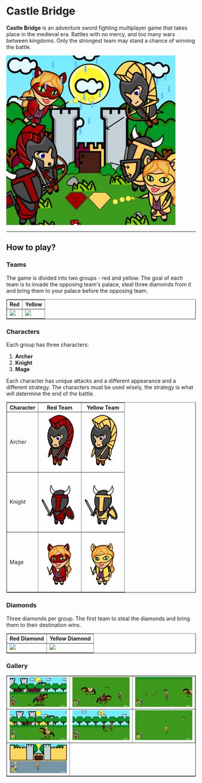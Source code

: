 # Castle Bridge

**Castle Bridge** is an adventure sword fighting multiplayer game that takes place in the medieval era.
Battles with no mercy, and too many wars between kingdoms.
Only the strongest team may stand a chance of winning the battle.

   <img src="https://github.com/idanbachar/castle-bridge-game/raw/master/images/cover/cover.png?raw=true" width="450" />

---

## How to play?

### Teams

The game is divided into two groups - red and yellow.
The goal of each team is to invade the opposing team's palace, steal three diamonds from it and bring them to your palace before the opposing team.

<table border="1" cellspacing="0">
 <tr>
  <th>Red</th>
  <th>Yellow</th>
 </tr>
 <tr>
  <td>
   <img src="https://raw.githubusercontent.com/idanbachar/castle-bridge-client/master/images/castles/red_castle.png" width="250" />
  </td>
  <td>
   <img src="https://raw.githubusercontent.com/idanbachar/castle-bridge-client/master/images/castles/yellow_castle.png" width="250" />
  </td>
 </tr>
</table>

### Characters

Each group has three characters:
1. **Archer**
2. **Knight**
3. **Mage**

Each character has unique attacks and a different appearance and a different strategy.
The characters must be used wisely, the strategy is what will determine the end of the battle.

<table border="1" cellspacing="0">
 <tr>
  <th>Character</th>
  <th>Red Team</th>
  <th>Yellow Team</th>
 </tr>
 <tr>
  <td>Archer</td>
  <td>
   <img src="https://github.com/idanbachar/castle-bridge-game/raw/master/images/characters/red_archer.png?raw=true" width="100" />
  </td>
  <td>
   <img src="https://github.com/idanbachar/castle-bridge-game/raw/master/images/characters/yellow_archer.png?raw=true" width="100" />
  </td>
 </tr>
 <tr>
  <td>Knight</td>
  <td>
   <img src="https://github.com/idanbachar/castle-bridge-game/raw/master/images/characters/red_knight.png?raw=true" width="100" />
  </td>
  <td>
   <img src="https://github.com/idanbachar/castle-bridge-game/raw/master/images/characters/yellow_knight.png?raw=true" width="100" />
  </td>
 </tr>
 <tr>
  <td>Mage</td>
  <td>
   <img src="https://github.com/idanbachar/castle-bridge-game/raw/master/images/characters/red_mage.png?raw=true" width="100" />
  </td>
  <td>
   <img src="https://github.com/idanbachar/castle-bridge-game/raw/master/images/characters/yellow_mage.png?raw=true" width="100" />
  </td>
 </tr>
</table>

### Diamonds

Three diamonds per group. The first team to steal the diamonds and bring them to their destination wins.

<table border="1" cellspacing="0">
 <tr>
  <th>Red Diamond</th>
  <th>Yellow Diamond</th>
 </tr>
 <tr>
  <td>
   <img src="https://raw.githubusercontent.com/idanbachar/castle-bridge-client/master/images/diamonds/red_diamond.png" width="100" />
  </td>
  <td>
   <img src="https://raw.githubusercontent.com/idanbachar/castle-bridge-client/master/images/diamonds/yellow_diamond.png" width="100" />
  </td>
 </tr>
</table>


### Gallery
<table border="1" cellspacing="0">
 <tr>
  <td>
   <img src="https://raw.githubusercontent.com/idanbachar/castle-bridge-game/master/images/gameplay/gameplay_1.png" width="350" />
  </td>
  <td>
   <img src="https://raw.githubusercontent.com/idanbachar/castle-bridge-game/master/images/gameplay/gameplay_2.png" width="350" />
  </td>
   <td>
   <img src="https://raw.githubusercontent.com/idanbachar/castle-bridge-game/master/images/gameplay/gameplay_3.png" width="350" />
  </td>
 </tr>
 <tr>
  <td>
   <img src="https://raw.githubusercontent.com/idanbachar/castle-bridge-game/master/images/gameplay/gameplay_4.png" width="350" />
  </td>
  <td>
   <img src="https://raw.githubusercontent.com/idanbachar/castle-bridge-game/master/images/gameplay/gameplay_5.png" width="350" />
  </td>
   <td>
   <img src="https://raw.githubusercontent.com/idanbachar/castle-bridge-game/master/images/gameplay/gameplay_6.png" width="350" />
  </td>
 </tr>
 <tr>
  <td>
   <img src="https://raw.githubusercontent.com/idanbachar/castle-bridge-game/master/images/gameplay/gameplay_7.png" width="350" />
  </td>
 </tr>
</table>
